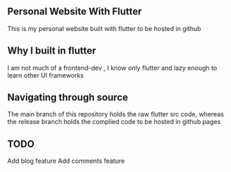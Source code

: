 ## Personal Website With Flutter

This is my personal website built with flutter to be hosted in github

## Why I built in flutter

I am not much of a frontend-dev , I know only flutter and lazy enough to learn other UI frameworks

## Navigating through source

The main branch of this repository holds the raw flutter src code, whereas
the release branch holds the complied code to be hosted in github pages

## TODO

Add blog feature
Add comments feature
